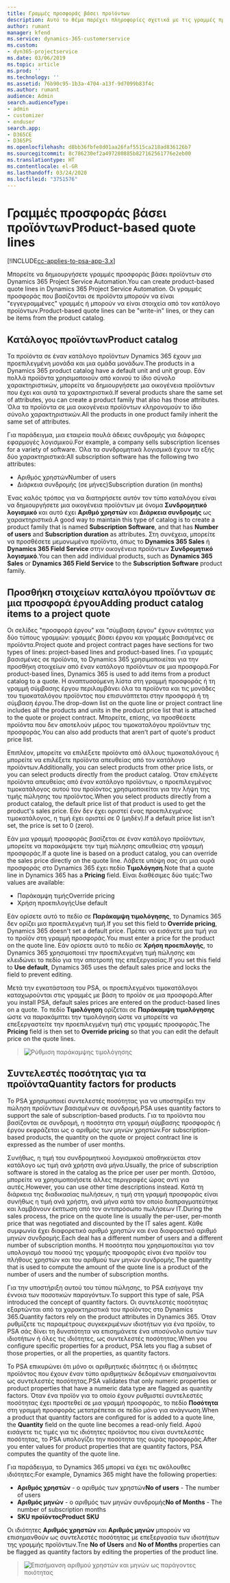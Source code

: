 ```yaml
---
title: Γραμμές προσφοράς βάσει προϊόντων
description: Αυτό το θέμα παρέχει πληροφορίες σχετικά με τις γραμμές προσφοράς βάσει προϊόντων.
author: rumant
manager: kfend
ms.service: dynamics-365-customerservice
ms.custom:
- dyn365-projectservice
ms.date: 03/06/2019
ms.topic: article
ms.prod: ''
ms.technology: ''
ms.assetid: 76b90c95-1b3a-4704-a13f-9d7099b83f4c
ms.author: rumant
audience: Admin
search.audienceType:
- admin
- customizer
- enduser
search.app:
- D365CE
- D365PS
ms.openlocfilehash: d8bb36fbfe8d01aa26faf5515ca218ad836126b7
ms.sourcegitcommit: 8c786230ef2a497280885b827162561776e2eb00
ms.translationtype: HT
ms.contentlocale: el-GR
ms.lasthandoff: 03/24/2020
ms.locfileid: "3751576"
---
```

# <a name="product-based-quote-lines"></a><span data-ttu-id="a68e4-103">Γραμμές προσφοράς βάσει προϊόντων</span><span class="sxs-lookup"><span data-stu-id="a68e4-103">Product-based quote lines</span></span>

[!INCLUDE[cc-applies-to-psa-app-3.x](../includes/cc-applies-to-psa-app-3x.md)]


<span data-ttu-id="a68e4-104">Μπορείτε να δημιουργήσετε γραμμές προσφοράς βάσει προϊόντων στο Dynamics 365 Project Service Automation.</span><span class="sxs-lookup"><span data-stu-id="a68e4-104">You can create product-based quote lines in Dynamics 365 Project Service Automation.</span></span> <span data-ttu-id="a68e4-105">Οι γραμμές προσφοράς που βασίζονται σε προϊόντα μπορούν να είναι "εγγεγραμμένες" γραμμές ή μπορούν να είναι στοιχεία από τον κατάλογο προϊόντων.</span><span class="sxs-lookup"><span data-stu-id="a68e4-105">Product-based quote lines can be "write-in" lines, or they can be items from the product catalog.</span></span>

## <a name="product-catalog"></a><span data-ttu-id="a68e4-106">Κατάλογος προϊόντων</span><span class="sxs-lookup"><span data-stu-id="a68e4-106">Product catalog</span></span>

<span data-ttu-id="a68e4-107">Τα προϊόντα σε έναν κατάλογο προϊόντων Dynamics 365 έχουν μια προεπιλεγμένη μονάδα και μια ομάδα μονάδων.</span><span class="sxs-lookup"><span data-stu-id="a68e4-107">The products in a Dynamics 365 product catalog have a default unit and unit group.</span></span> <span data-ttu-id="a68e4-108">Εάν πολλά προϊόντα χρησιμοποιούν από κοινού το ίδιο σύνολο χαρακτηριστικών, μπορείτε να δημιουργήσετε μια οικογένεια προϊόντων που έχει και αυτά τα χαρακτηριστικά.</span><span class="sxs-lookup"><span data-stu-id="a68e4-108">If several products share the same set of attributes, you can create a product family that also has those attributes.</span></span> <span data-ttu-id="a68e4-109">Όλα τα προϊόντα σε μια οικογένεια προϊόντων κληρονομούν το ίδιο σύνολο χαρακτηριστικών.</span><span class="sxs-lookup"><span data-stu-id="a68e4-109">All the products in one product family inherit the same set of attributes.</span></span>

<span data-ttu-id="a68e4-110">Για παράδειγμα, μια εταιρεία πουλά άδειες συνδρομής για διάφορες εφαρμογές λογισμικού.</span><span class="sxs-lookup"><span data-stu-id="a68e4-110">For example, a company sells subscription licenses for a variety of software.</span></span> <span data-ttu-id="a68e4-111">Όλα τα συνδρομητικά λογισμικά έχουν τα εξής δύο χαρακτηριστικά:</span><span class="sxs-lookup"><span data-stu-id="a68e4-111">All subscription software has the following two attributes:</span></span>

- <span data-ttu-id="a68e4-112">Αριθμός χρηστών</span><span class="sxs-lookup"><span data-stu-id="a68e4-112">Number of users</span></span> 
- <span data-ttu-id="a68e4-113">Διάρκεια συνδρομής (σε μήνες)</span><span class="sxs-lookup"><span data-stu-id="a68e4-113">Subscription duration (in months)</span></span>

<span data-ttu-id="a68e4-114">Ένας καλός τρόπος για να διατηρήσετε αυτόν τον τύπο καταλόγου είναι να δημιουργήσετε μια οικογένεια προϊόντων με όνομα **Συνδρομητικό λογισμικό** και αυτό έχει **Αριθμό χρηστών** και **Διάρκεια συνδρομής** ως χαρακτηριστικά.</span><span class="sxs-lookup"><span data-stu-id="a68e4-114">A good way to maintain this type of catalog is to create a product family that is named **Subscription Software**, and that has **Number of users** and **Subscription duration** as attributes.</span></span> <span data-ttu-id="a68e4-115">Στη συνέχεια, μπορείτε να προσθέσετε μεμονωμένα προϊόντα, όπως το **Dynamics 365 Sales** ή **Dynamics 365 Field Service** στην οικογένεια προϊόντων **Συνδρομητικό λογισμικό**.</span><span class="sxs-lookup"><span data-stu-id="a68e4-115">You can then add individual products, such as **Dynamics 365 Sales** or **Dynamics 365 Field Service** to the **Subscription Software** product family.</span></span>

## <a name="adding-product-catalog-items-to-a-project-quote"></a><span data-ttu-id="a68e4-116">Προσθήκη στοιχείων καταλόγου προϊόντων σε μια προσφορά έργου</span><span class="sxs-lookup"><span data-stu-id="a68e4-116">Adding product catalog items to a project quote</span></span>

<span data-ttu-id="a68e4-117">Οι σελίδες "προσφορά έργου" και "σύμβαση έργου" έχουν ενότητες για δύο τύπους γραμμών: γραμμές βάσει έργου και γραμμές βασισμένες σε προϊόντα.</span><span class="sxs-lookup"><span data-stu-id="a68e4-117">Project quote and project contract pages have sections for two types of lines: project-based lines and product-based lines.</span></span> <span data-ttu-id="a68e4-118">Για γραμμές βασισμένες σε προϊόντα, το Dynamics 365 χρησιμοποιείται για την προσθήκη στοιχείων από έναν κατάλογο προϊόντων σε μια προσφορά.</span><span class="sxs-lookup"><span data-stu-id="a68e4-118">For product-based lines, Dynamics 365 is used to add items from a product catalog to a quote.</span></span> <span data-ttu-id="a68e4-119">Η αναπτυσσόμενη λίστα στη γραμμή προσφοράς ή τη γραμμή σύμβασης έργου περιλαμβάνει όλα τα προϊόντα και τις μονάδες του τιμοκαταλόγου προϊόντος που επισυνάπτεται στην προσφορά ή τη σύμβαση έργου.</span><span class="sxs-lookup"><span data-stu-id="a68e4-119">The drop-down list on the quote line or project contract line includes all the products and units in the product price list that is attached to the quote or project contract.</span></span> <span data-ttu-id="a68e4-120">Μπορείτε, επίσης, να προσθέσετε προϊόντα που δεν αποτελούν μέρος του τιμοκαταλόγου προϊόντων της προσφοράς.</span><span class="sxs-lookup"><span data-stu-id="a68e4-120">You can also add products that aren't part of quote's product price list.</span></span>

<span data-ttu-id="a68e4-121">Επιπλέον, μπορείτε να επιλέξετε προϊόντα από άλλους τιμοκαταλόγους ή μπορείτε να επιλέξετε προϊόντα απευθείας από τον κατάλογο προϊόντων.</span><span class="sxs-lookup"><span data-stu-id="a68e4-121">Additionally, you can select products from other price lists, or you can select products directly from the product catalog.</span></span> <span data-ttu-id="a68e4-122">Όταν επιλέγετε προϊόντα απευθείας από έναν κατάλογο προϊόντων, ο προεπιλεγμένος τιμοκατάλογος αυτού του προϊόντος χρησιμοποιείται για την λήψη της τιμής πώλησης του προϊόντος.</span><span class="sxs-lookup"><span data-stu-id="a68e4-122">When you select products directly from a product catalog, the default price list of that product is used to get the product's sales price.</span></span> <span data-ttu-id="a68e4-123">Εάν δεν έχει οριστεί ένας προεπιλεγμένος τιμοκατάλογος, η τιμή έχει οριστεί σε 0 (μηδέν).</span><span class="sxs-lookup"><span data-stu-id="a68e4-123">If a default price list isn't set, the price is set to 0 (zero).</span></span>

<span data-ttu-id="a68e4-124">Εάν μια γραμμή προσφοράς βασίζεται σε έναν κατάλογο προϊόντων, μπορείτε να παρακάμψετε την τιμή πώλησης απευθείας στη γραμμή προσφοράς.</span><span class="sxs-lookup"><span data-stu-id="a68e4-124">If a quote line is based on a product catalog, you can override the sales price directly on the quote line.</span></span> <span data-ttu-id="a68e4-125">Λάβετε υπόψη σας ότι μια ουρά προσφοράς στο Dynamics 365 έχει πεδίο **Τιμολόγηση**.</span><span class="sxs-lookup"><span data-stu-id="a68e4-125">Note that a quote line in Dynamics 365 has a **Pricing** field.</span></span> <span data-ttu-id="a68e4-126">Είναι διαθέσιμες δύο τιμές:</span><span class="sxs-lookup"><span data-stu-id="a68e4-126">Two values are available:</span></span>

- <span data-ttu-id="a68e4-127">Παράκαμψη τιμής</span><span class="sxs-lookup"><span data-stu-id="a68e4-127">Override pricing</span></span>  
- <span data-ttu-id="a68e4-128">Χρήση προεπιλογής</span><span class="sxs-lookup"><span data-stu-id="a68e4-128">Use default</span></span>

<span data-ttu-id="a68e4-129">Εάν ορίσετε αυτό το πεδίο σε **Παράκαμψη τιμολόγησης**, το Dynamics 365 δεν ορίζει μια προεπιλεγμένη τιμή.</span><span class="sxs-lookup"><span data-stu-id="a68e4-129">If you set this field to **Override pricing**, Dynamics 365 doesn't set a default price.</span></span> <span data-ttu-id="a68e4-130">Πρέπει να εισάγετε μια τιμή για το προϊόν στη γραμμή προσφοράς.</span><span class="sxs-lookup"><span data-stu-id="a68e4-130">You must enter a price for the product on the quote line.</span></span> <span data-ttu-id="a68e4-131">Εάν ορίσετε αυτό το πεδίο σε **Χρήση προεπιλογής**, το Dynamics 365 χρησιμοποιεί την προεπιλεγμένη τιμή πώλησης και κλειδώνει το πεδίο για την αποτροπή της επεξεργασίας.</span><span class="sxs-lookup"><span data-stu-id="a68e4-131">If you set this field to **Use default**, Dynamics 365 uses the default sales price and locks the field to prevent editing.</span></span>

<span data-ttu-id="a68e4-132">Μετά την εγκατάσταση του PSA, οι προεπιλεγμένοι τιμοκατάλογοι καταχωρούνται στις γραμμές με βάση το προϊόν σε μια προσφορά.</span><span class="sxs-lookup"><span data-stu-id="a68e4-132">After you install PSA, default sales prices are entered on the product-based lines on a quote.</span></span> <span data-ttu-id="a68e4-133">Το πεδίο **Τιμολόγηση** ορίζεται σε **Παράκαμψη τιμολόγησης** ώστε να παρακάμπτει την τιμολόγηση ώστε να μπορείτε να επεξεργαστείτε την προεπιλεγμένη τιμή στις γραμμές προσφοράς.</span><span class="sxs-lookup"><span data-stu-id="a68e4-133">The **Pricing** field is then set to **Override pricing** so that you can edit the default price on the quote lines.</span></span>

> ![Ρύθμιση παράκαμψης τιμολόγησης](media/basic-guide-10.png)
 
## <a name="quantity-factors-for-products"></a><span data-ttu-id="a68e4-135">Συντελεστές ποσότητας για τα προϊόντα</span><span class="sxs-lookup"><span data-stu-id="a68e4-135">Quantity factors for products</span></span>

<span data-ttu-id="a68e4-136">Το PSA χρησιμοποιεί συντελεστές ποσότητας για να υποστηρίξει την πώληση προϊόντων βασισμένων σε συνδρομή.</span><span class="sxs-lookup"><span data-stu-id="a68e4-136">PSA uses quantity factors to support the sale of subscription-based products.</span></span> <span data-ttu-id="a68e4-137">Για τα προϊόντα που βασίζονται σε συνδρομή, η ποσότητα στη γραμμή σύμβασης προσφοράς ή έργου εκφράζεται ως ο αριθμός των μηνών χρηστών.</span><span class="sxs-lookup"><span data-stu-id="a68e4-137">For subscription-based products, the quantity on the quote or project contract line is expressed as the number of user months.</span></span>

<span data-ttu-id="a68e4-138">Συνήθως, η τιμή του συνδρομητικού λογισμικού αποθηκεύεται στον κατάλογο ως τιμή ανά χρήστη ανά μήνα.</span><span class="sxs-lookup"><span data-stu-id="a68e4-138">Usually, the price of subscription software is stored in the catalog as the price per user per month.</span></span> <span data-ttu-id="a68e4-139">Ωστόσο, μπορείτε να χρησιμοποιήσετε άλλες περιγραφές ώρας αντί για αυτές.</span><span class="sxs-lookup"><span data-stu-id="a68e4-139">However, you can use other time descriptions instead.</span></span> <span data-ttu-id="a68e4-140">Κατά τη διάρκεια της διαδικασίας πωλήσεων, η τιμή στη γραμμή προσφοράς είναι συνήθως η τιμή ανά χρήστη, ανά μήνα κατά τον οποίο διαπραγματεύτηκε και λαμβάνουν έκπτωση από τον αντιπρόσωπο πωλήσεων IT.</span><span class="sxs-lookup"><span data-stu-id="a68e4-140">During the sales process, the price on the quote line is usually the per-user, per-month price that was negotiated and discounted by the IT sales agent.</span></span> <span data-ttu-id="a68e4-141">Κάθε συμφωνία έχει διαφορετικό αριθμό χρηστών και ένα διαφορετικό αριθμό μηνών συνδρομής.</span><span class="sxs-lookup"><span data-stu-id="a68e4-141">Each deal has a different number of users and a different number of subscription months.</span></span> <span data-ttu-id="a68e4-142">Η ποσότητα που χρησιμοποιείται για τον υπολογισμό του ποσού της γραμμής προσφοράς είναι ένα προϊόν του πλήθους χρηστών και του αριθμού των μηνών συνδρομής.</span><span class="sxs-lookup"><span data-stu-id="a68e4-142">The quantity that is used to compute the amount of the quote line is a product of the number of users and the number of subscription months.</span></span>

<span data-ttu-id="a68e4-143">Για την υποστήριξη αυτού του τύπου πώλησης, το PSA εισήγαγε την έννοια των ποσοτικών παραγόντων.</span><span class="sxs-lookup"><span data-stu-id="a68e4-143">To support this type of sale, PSA introduced the concept of quantity factors.</span></span> <span data-ttu-id="a68e4-144">Οι συντελεστές ποσότητας εξαρτώνται από τα χαρακτηριστικά του προϊόντος στο Dynamics 365.</span><span class="sxs-lookup"><span data-stu-id="a68e4-144">Quantity factors rely on the product attributes in Dynamics 365.</span></span> <span data-ttu-id="a68e4-145">Όταν ρυθμίζετε τις παραμέτρους συγκεκριμένων ιδιοτήτων για ένα προϊόν, το PSA σάς δίνει τη δυνατότητα να επισημάνετε ένα υποσύνολο αυτών των ιδιοτήτων ή όλες τις ιδιότητες, ως συντελεστές ποσότητας.</span><span class="sxs-lookup"><span data-stu-id="a68e4-145">When you configure specific properties for a product, PSA lets you flag a subset of those properties, or all the properties, as quantity factors.</span></span>

<span data-ttu-id="a68e4-146">Το PSA επικυρώνει ότι μόνο οι αριθμητικές ιδιότητες ή οι ιδιότητες προϊόντος που έχουν έναν τύπο αριθμητικών δεδομένων επισημαίνονται ως συντελεστές ποσότητας.</span><span class="sxs-lookup"><span data-stu-id="a68e4-146">PSA validates that only numeric properties or product properties that have a numeric data type are flagged as quantity factors.</span></span> <span data-ttu-id="a68e4-147">Όταν ένα προϊόν για το οποίο έχουν ρυθμιστεί συντελεστές ποσότητας έχει προστεθεί σε μια γραμμή προσφοράς, το πεδίο **Ποσότητα** στη γραμμή προσφοράς μετατρέπεται σε πεδίο μόνο για ανάγνωση.</span><span class="sxs-lookup"><span data-stu-id="a68e4-147">When a product that quantity factors are configured for is added to a quote line, the **Quantity** field on the quote line becomes a read-only field.</span></span> <span data-ttu-id="a68e4-148">Αφού εισάγετε τις τιμές για τις ιδιότητες προϊόντος που είναι συντελεστές ποσότητας, το PSA υπολογίζει την ποσότητα της ουράς προσφοράς.</span><span class="sxs-lookup"><span data-stu-id="a68e4-148">After you enter values for product properties that are quantity factors, PSA computes the quantity of the quote line.</span></span>

<span data-ttu-id="a68e4-149">Για παράδειγμα, το Dynamics 365 μπορεί να έχει τις ακόλουθες ιδιότητες:</span><span class="sxs-lookup"><span data-stu-id="a68e4-149">For example, Dynamics 365 might have the following properties:</span></span> 

- <span data-ttu-id="a68e4-150">**Αριθμός χρηστών** - ο αριθμός των χρηστών</span><span class="sxs-lookup"><span data-stu-id="a68e4-150">**No of users** - The number of users</span></span> 
- <span data-ttu-id="a68e4-151">**Αριθμός μηνών** - ο αριθμός των μηνών συνδρομής</span><span class="sxs-lookup"><span data-stu-id="a68e4-151">**No of Months** - The number of subscription months</span></span>
- <span data-ttu-id="a68e4-152">**SKU προϊόντος**</span><span class="sxs-lookup"><span data-stu-id="a68e4-152">**Product SKU**</span></span> 

<span data-ttu-id="a68e4-153">Οι ιδιότητες **Αριθμός χρηστών** και **Αριθμός μηνών** μπορούν να επισημανθούν ως συντελεστές ποσότητας με επεξεργασία των ιδιοτήτων της γραμμής προϊόντων.</span><span class="sxs-lookup"><span data-stu-id="a68e4-153">Tne **No of Users** and **No of Months** properties can be flagged as quantity factors by editing the properties of the product line.</span></span> 

> ![Επισήμανση αριθμού χρηστών και μηνών ως παράγοντες ποιότητας](media/basic-guide-11.png)
 
